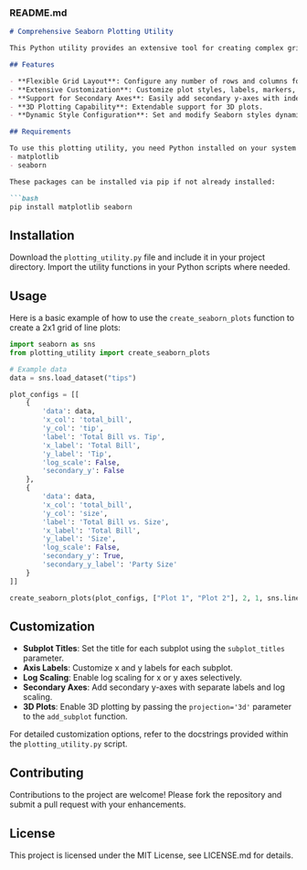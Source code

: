 ### README.md

```markdown
# Comprehensive Seaborn Plotting Utility

This Python utility provides an extensive tool for creating complex grids of plots using Seaborn and Matplotlib. It allows for detailed customization of plot styles, axes, labels, and dimensions, supporting both 2D and 3D data visualization.

## Features

- **Flexible Grid Layout**: Configure any number of rows and columns for subplot grids.
- **Extensive Customization**: Customize plot styles, labels, markers, and more for each subplot.
- **Support for Secondary Axes**: Easily add secondary y-axes with independent scaling options.
- **3D Plotting Capability**: Extendable support for 3D plots.
- **Dynamic Style Configuration**: Set and modify Seaborn styles dynamically.

## Requirements

To use this plotting utility, you need Python installed on your system along with the following packages:
- matplotlib
- seaborn

These packages can be installed via pip if not already installed:

```bash
pip install matplotlib seaborn
```

## Installation

Download the `plotting_utility.py` file and include it in your project directory. Import the utility functions in your Python scripts where needed.

## Usage

Here is a basic example of how to use the `create_seaborn_plots` function to create a 2x1 grid of line plots:

```python
import seaborn as sns
from plotting_utility import create_seaborn_plots

# Example data
data = sns.load_dataset("tips")

plot_configs = [[
    {
        'data': data,
        'x_col': 'total_bill',
        'y_col': 'tip',
        'label': 'Total Bill vs. Tip',
        'x_label': 'Total Bill',
        'y_label': 'Tip',
        'log_scale': False,
        'secondary_y': False
    },
    {
        'data': data,
        'x_col': 'total_bill',
        'y_col': 'size',
        'label': 'Total Bill vs. Size',
        'x_label': 'Total Bill',
        'y_label': 'Size',
        'log_scale': False,
        'secondary_y': True,
        'secondary_y_label': 'Party Size'
    }
]]

create_seaborn_plots(plot_configs, ["Plot 1", "Plot 2"], 2, 1, sns.lineplot, "output.png")
```

## Customization

- **Subplot Titles**: Set the title for each subplot using the `subplot_titles` parameter.
- **Axis Labels**: Customize x and y labels for each subplot.
- **Log Scaling**: Enable log scaling for x or y axes selectively.
- **Secondary Axes**: Add secondary y-axes with separate labels and log scaling.
- **3D Plots**: Enable 3D plotting by passing the `projection='3d'` parameter to the `add_subplot` function.

For detailed customization options, refer to the docstrings provided within the `plotting_utility.py` script.

## Contributing

Contributions to the project are welcome! Please fork the repository and submit a pull request with your enhancements.

## License

This project is licensed under the MIT License, see LICENSE.md for details.
```
